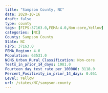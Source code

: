```yaml
---
title: "Sampson County, NC"
date: 2020-10-16
draft: false
type: county
tags: [FIPS:37163.0,FEMA:4.0,Non-core,Yellow]
categories: [NC]
County: Sampson County
State: NC
FIPS: 37163.0
FEMA_Region: 4.0
Population: 63531.0
NCHS_Urban_Rural_Classification: Non-core
Tests_in_prior_14_days: 1981.0
Fourteen_day_test_rate_per_100000: 3118.0
Percent_Positivity_in_prior_14_days: 0.051
Level: Yellow
url: /states/NC/sampson-county
---
```



